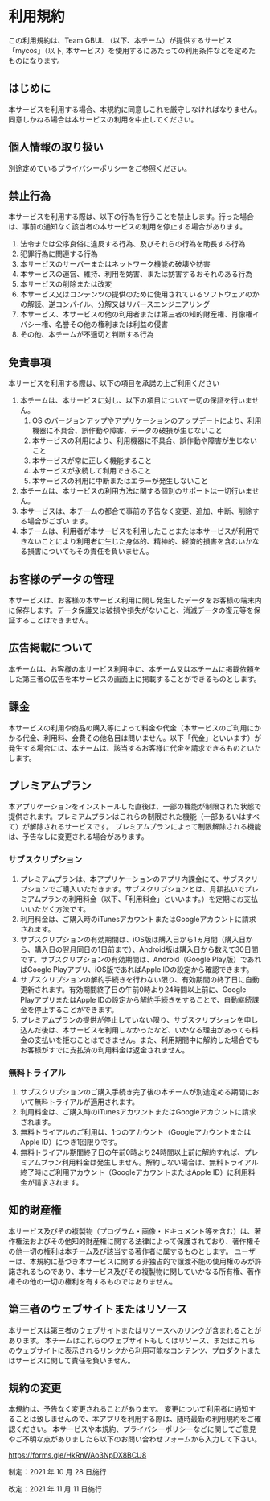 # 利用規約

この利用規約は、Team GBUL （以下、本チーム）が提供するサービス「mycos」（以下, 本サービス）を使用するにあたっての利用条件などを定めたものになります。

## はじめに

本サービスを利用する場合、本規約に同意しこれを厳守しなければなりません。同意しかねる場合は本サービスの利用を中止してください。

## 個人情報の取り扱い

別途定めているプライバシーポリシーをご参照ください。

## 禁止行為

本サービスを利用する際は、以下の行為を行うことを禁止します。行った場合は、事前の通知なく該当者の本サービスの利用を停止する場合があります。

<ol>
  <li>法令または公序良俗に違反する行為、及びそれらの行為を助長する行為</li>
  <li>犯罪行為に関連する行為</li>
  <li>本サービスのサーバーまたはネットワーク機能の破壊や妨害</li>
  <li>本サービスの運営、維持、利用を妨害、または妨害するおそれのある行為</li>
  <li>本サービスの削除または改変</li>
  <li>本サービス又はコンテンツの提供のために使用されているソフトウェアのかの解読、逆コンパイル、分解又はリバースエンジニアリング</li>
  <li>本サービス、本サービスの他の利用者または第三者の知的財産権、肖像権イバシー権、名誉その他の権利または利益の侵害</li>
  <li>その他、本チームが不適切と判断する行為</li>
</ol>

## 免責事項

本サービスを利用する際は、以下の項目を承諾の上ご利用ください

<ol>
  <li>本チームは、本サービスに対し、以下の項目について一切の保証を行いません。
    <ol>
      <li>OS のバージョンアップやアプリケーションのアップデートにより、利用機器に不具合、誤作動や障害、データの破損が生じないこと</li>
      <li>本サービスの利用により、利用機器に不具合、誤作動や障害が生じないこと</li>
      <li>本サービスが常に正しく機能すること</li>
      <li>本サービスが永続して利用できること</li>
      <li>本サービスの利用に中断またはエラーが発生しないこと</li>
    </ol>
  </li>
  <li>本チームは、本サービスの利用方法に関する個別のサポートは一切行いません。</li>
  <li>本サービスは、本チームの都合で事前の予告なく変更、追加、中断、削除する場合がござい  ます。</li>
  <li>本チームは、利用者が本サービスを利用したことまたは本サービスが利用できないことにより利用者に生じた身体的、精神的、経済的損害を含むいかなる損害についてもその責任を負いません。</li>
</ol>

## お客様のデータの管理

本サービスは、お客様の本サービス利用に関し発生したデータをお客様の端末内に保存します。データ保護又は破損や損失がないこと、消滅データの復元等を保証することはできません。

## 広告掲載について

本チームは、お客様の本サービス利用中に、本チーム又は本チームに掲載依頼をした第三者の広告を本サービスの画面上に掲載することができるものとします。

## 課金

本サービスの利用や商品の購入等によって料金や代金（本サービスのご利用にかかる代金、利用料、会費その他名目は問いません。以下「代金」といいます）が発生する場合には、本チームは、該当するお客様に代金を請求できるものといたします。

## プレミアムプラン

本アプリケーションをインストールした直後は、一部の機能が制限された状態で提供されます。プレミアムプランはこれらの制限された機能（一部あるいはすべて）が解除されるサービスです。 プレミアムプランによって制限解除される機能は、予告なしに変更される場合があります。

### サブスクリプション

<ol>
  <li>プレミアムプランは、本アプリケーションのアプリ内課金にて、サブスクリプションでご購入いただきます。サブスクリプションとは、月額払いでプレミアムプランの利用料金（以下、「利用料金」といいます。）を定期にお支払いいただく方法です。</li>
  <li>利用料金は、ご購入時のiTunesアカウントまたはGoogleアカウントに請求されます。</li>
  <li>サブスクリプションの有効期間は、iOS版は購入日から1ヵ月間（購入日から、購入日の翌月同日の1日前まで）、Android版は購入日から数えて30日間です。サブスクリプションの有効期間は、Android（Google Play版）であればGoogle Playアプリ、iOS版であればApple IDの設定から確認できます。</li>
  <li>サブスクリプションの解約手続きを行わない限り、有効期間の終了日に自動更新されます。有効期間終了日の午前0時より24時間以上前に、Google PlayアプリまたはApple IDの設定から解約手続きをすることで、自動継続課金を停止することができます。</li>
  <li>プレミアムプランの提供が停止していない限り、サブスクリプションを申し込んだ後は、本サービスを利用しなかったなど、いかなる理由があっても料金の支払いを拒むことはできません。また、利用期間中に解約した場合でもお客様がすでに支払済の利用料金は返金されません。</li>
</ol>

### 無料トライアル

<ol>
  <li>サブスクリプションのご購入手続き完了後の本チームが別途定める期間において無料トライアルが適用されます。</li>
  <li>利用料金は、ご購入時のiTunesアカウントまたはGoogleアカウントに請求されます。</li>
  <li>無料トライアルのご利用は、1つのアカウント（GoogleアカウントまたはApple ID）につき1回限りです。</li>
  <li>無料トライアル期間終了日の午前0時より24時間以上前に解約すれば、プレミアムプラン利用料金は発生しません。解約しない場合は、無料トライアル終了時にご利用アカウント（GoogleアカウントまたはApple ID）に利用料金が請求されます。</li>
</ol>

## 知的財産権

本サービス及びその複製物（プログラム・画像・ドキュメント等を含む）は、著作権法およびその他知的財産権に関する法律によって保護されており、著作権その他一切の権利は本チーム及び該当する著作者に属するものとします。
ユーザーは、本規約に基づき本サービスに関する非独占的で譲渡不能の使用権のみが許諾されるものであり、本サービス及びその複製物に関していかなる所有権、著作権その他の一切の権利を有するものではありません。

## 第三者のウェブサイトまたはリソース

本サービスは第三者のウェブサイトまたはリソースへのリンクが含まれることがあります。
本チームはこれらのウェブサイトもしくはリソース、またはこれらのウェブサイトに表示されるリンクから利用可能なコンテンツ、プロダクトまたはサービスに関して責任を負いません。

## 規約の変更

本規約は、予告なく変更されることがあります。
変更について利用者に通知することは致しませんので、本アプリを利用する際は、随時最新の利用規約をご確認ください。
本サービスや本規約、プライバシーポリシーなどに関してご意見やご不明な点がありましたら以下のお問い合わせフォームから入力して下さい。

https://forms.gle/HkRnWAo3NpDX8BCU8

制定：2021 年 10 月 28 日施行

改定：2021 年 11 月 11 日施行
